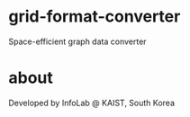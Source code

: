 # grid-format-converter

Space-efficient graph data converter


# about

Developed by InfoLab @ KAIST, South Korea

